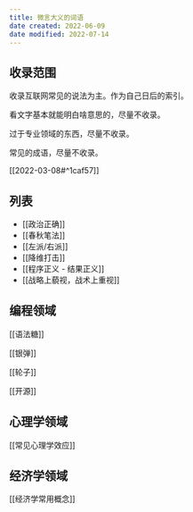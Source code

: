 ```yaml
---
title: 微言大义的词语
date created: 2022-06-09
date modified: 2022-07-14
---
```


## 收录范围

收录互联网常见的说法为主。作为自己日后的索引。

看文字基本就能明白啥意思的，尽量不收录。

过于专业领域的东西，尽量不收录。

常见的成语，尽量不收录。

[[2022-03-08#^1caf57]]

## 列表

- [[政治正确]]
- [[春秋笔法]]
- [[左派/右派]]
- [[降维打击]]
- [[程序正义 - 结果正义]]
- [[战略上藐视，战术上重视]]

## 编程领域

[[语法糖]]

[[银弹]]

[[轮子]]

[[开源]]

## 心理学领域

[[常见心理学效应]]

## 经济学领域

[[经济学常用概念]]

